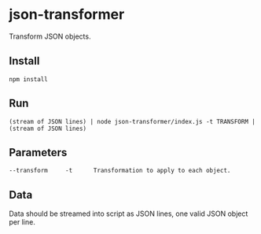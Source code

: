 # json-transformer

Transform JSON objects.

## Install

```
npm install
```

## Run

```
(stream of JSON lines) | node json-transformer/index.js -t TRANSFORM | (stream of JSON lines)
```

## Parameters

```
--transform     -t      Transformation to apply to each object.
```

## Data

Data should be streamed into script as JSON lines, one valid JSON object per line.
